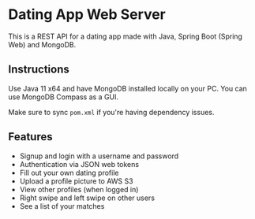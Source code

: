 # Dating App Web Server

This is a REST API for a dating app made with Java, Spring Boot (Spring Web) and MongoDB. 

## Instructions

Use Java 11 x64 and have MongoDB installed locally on your PC. You can use MongoDB Compass as a GUI.

Make sure to sync `pom.xml` if you're having dependency issues.

## Features

- Signup and login with a username and password
- Authentication via JSON web tokens
- Fill out your own dating profile
- Upload a profile picture to AWS S3
- View other profiles (when logged in)
- Right swipe and left swipe on other users
- See a list of your matches
